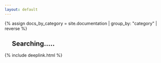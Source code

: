 ```yaml
---
layout: default
---
```

{% assign docs_by_category = site.documentation | group_by: "category" | reverse %}
<ul id="search-results">
    <h2 class="searching-text">Searching.....</h2>
</ul>
<script>
  window.store = {
    {% for category in docs_by_category %}
        {% for item in category.items %}
          "{{ item.url | slugify }}" :{
            "title": "{{ item.title | xml_escape }}",
            "content": {{ item.content | strip_html | strip_newlines | jsonify }},
            "url": "{{ item.url | xml_escape }}"
          }
          {% unless forloop.last %},{% endunless %}
        {% endfor %}
        ,
    {% endfor %}
    {% for post in site.posts %}
      "{{ post.url | slugify }}": {
        "title": "{{ post.title | xml_escape }}",
        "author": "{{ post.author | xml_escape }}",
        "category": "{{ post.category | xml_escape }}",
        "content": {{ post.content | strip_html | strip_newlines | jsonify }},
        "url": "{{ post.url | xml_escape }}"
      }
      {% unless forloop.last %},{% endunless %}
    {% endfor %}
  };
</script>
<script src="{{ '/assets/js/jquery-3.2.1.min.js' | relative_url }}"></script>
<script src="{{ '/assets/js/lunr.min.js' | relative_url }}"></script>
<script src="{{ '/assets/js/search.js' | relative_url }}" ></script>
{% include deeplink.html %}

